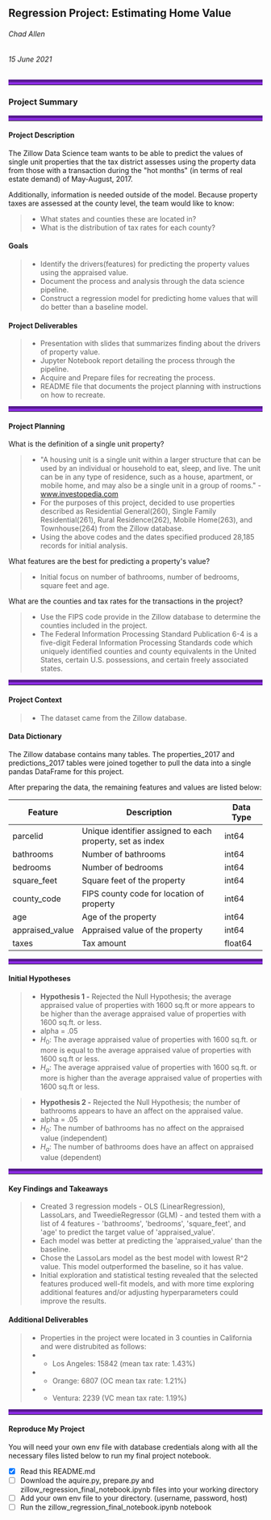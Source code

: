 ## Regression Project: Estimating Home Value

###### Chad Allen
###### 15 June 2021

<hr style="border-top: 10px groove blueviolet; margin-top: 1px; margin-bottom: 1px"></hr>

### Project Summary
<hr style="border-top: 10px groove blueviolet; margin-top: 1px; margin-bottom: 1px"></hr>

#### Project Description

The Zillow Data Science team wants to be able to predict the values of single unit properties that the tax district assesses using the property data from those with a transaction during the "hot months" (in terms of real estate demand) of May-August, 2017.

Additionally, information is needed outside of the model. Because property taxes are assessed at the county level, the team would like to know:

> - What states and counties these are located in?
> - What is the distribution of tax rates for each county?

#### Goals
> - Identify the drivers(features) for predicting the property values using the appraised value.
> - Document the process and analysis through the data science pipeline.
> - Construct a regression model for predicting home values that will do better than a baseline model.

#### Project Deliverables
> - Presentation with slides that summarizes finding about the drivers of property value.
> - Jupyter Notebook report detailing the process through the pipeline.
> - Acquire and Prepare files for recreating the process.
> - README file that documents the project planning with instructions on how to recreate.

<hr style="border-top: 10px groove blueviolet; margin-top: 1px; margin-bottom: 1px"></hr>

#### Project Planning

What is the definition of a single unit property?
> - "A housing unit is a single unit within a larger structure that can be used by an individual or household to eat, sleep, and live. The unit can be in any type of residence, such as a house, apartment, or mobile home, and may also be a single unit in a group of rooms." -www.investopedia.com
> - For the purposes of this project, decided to use properties described as Residential General(260), Single Family Residential(261), Rural Residence(262), Mobile Home(263), and Townhouse(264) from the Zillow database.
> - Using the above codes and the dates specified produced 28,185 records for initial analysis.

What features are the best for predicting a property's value?
> - Initial focus on number of bathrooms, number of bedrooms, square feet and age.

What are the counties and tax rates for the transactions in the project?
> - Use the FIPS code provide in the Zillow database to determine the counties included in the project.
> - The Federal Information Processing Standard Publication 6-4 is a five-digit Federal Information Processing Standards code which uniquely identified counties and county equivalents in the United States, certain U.S. possessions, and certain freely associated states.

<hr style="border-top: 10px groove blueviolet; margin-top: 1px; margin-bottom: 1px"></hr>

#### Project Context
> - The dataset came from the Zillow database.

#### Data Dictionary

The Zillow database contains many tables. The properties_2017 and predictions_2017 tables were joined together to pull the data into a single pandas DataFrame for this project.

After preparing the data, the remaining features and values are listed below:

| Feature         | Description                                               | Data Type |
|-----------------|-----------------------------------------------------------|-----------|
| parcelid        | Unique identifier assigned to each property, set as index | int64     |
| bathrooms       | Number of bathrooms                                       | int64     |
| bedrooms        | Number of bedrooms                                        | int64     |
| square_feet     | Square feet of the property                               | int64     |
| county_code     | FIPS county code for location of property                 | int64     |
| age             | Age of the property                                       | int64     |
| appraised_value | Appraised value of the property                           | int64     |
| taxes           | Tax amount                                                | float64   |

<hr style="border-top: 10px groove blueviolet; margin-top: 1px; margin-bottom: 1px"></hr>

#### Initial Hypotheses

> - **Hypothesis 1 -** Rejected the Null Hypothesis; the average appraised value of properties with 1600 sq.ft or more appears to be higher than the average appraised value of properties with 1600 sq.ft. or less.
> - alpha = .05
> - $H_0$: The average appraised value of properties with 1600 sq.ft. or more is equal to the average appraised value of properties with 1600 sq.ft or less. 
> - $H_a$: The average appraised value of properties with 1600 sq.ft. or more is higher than the average appraised value of properties with 1600 sq.ft or less.

> - **Hypothesis 2 -** Rejected the Null Hypothesis; the number of bathrooms appears to have an affect on the appraised value.
> - alpha = .05
> - $H_0$: The number of bathrooms has no affect on the appraised value (independent) 
> - $H_a$: The number of bathrooms does have an affect on appraised value (dependent)

<hr style="border-top: 10px groove blueviolet; margin-top: 1px; margin-bottom: 1px"></hr>

#### Key Findings and Takeaways

> - Created 3 regression models - OLS (LinearRegression), LassoLars, and TweedieRegressor (GLM) - and tested them with a list of 4 features - 'bathrooms', 'bedrooms', 'square_feet', and 'age' to predict the target value of 'appraised_value'.
> - Each model was better at predicting the 'appraised_value' than the baseline.
> - Chose the LassoLars model as the best model with lowest R^2 value. This model outperformed the baseline, so it has value.
> - Initial exploration and statistical testing revealed that the selected features produced well-fit models, and with more time exploring additional features and/or adjusting hyperparameters could improve the results.

#### Additional Deliverables

> - Properties in the project were located in 3 counties in California and were distrubited as follows:
> - - Los Angeles:    15842 (mean tax rate: 1.43%)
> - - Orange:          6807 (OC mean tax rate: 1.21%)
> - - Ventura:         2239 (VC mean tax rate: 1.19%)

<hr style="border-top: 10px groove blueviolet; margin-top: 1px; margin-bottom: 1px"></hr>

#### Reproduce My Project

You will need your own env file with database credentials along with all the necessary files listed below to run my final project notebook. 
- [x] Read this README.md
- [ ] Download the aquire.py, prepare.py and zillow_regression_final_notebook.ipynb files into your working directory
- [ ] Add your own env file to your directory. (username, password, host)
- [ ] Run the zillow_regression_final_notebook.ipynb notebook